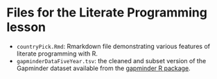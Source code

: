 # Files for the Literate Programming lesson

-   `countryPick.Rmd`: Rmarkdown file demonstrating various features of literate programming with R.
-   `gapminderDataFiveYear.tsv`: the cleaned and subset version of the Gapminder dataset available from the [gapminder R package](http://github.com/jennybc/gapminder).
